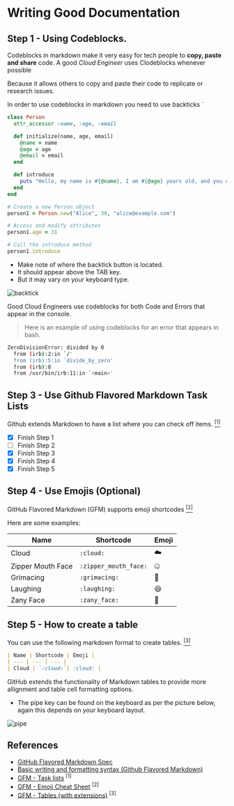 # Writing Good Documentation

## Step 1 - Using Codeblocks.

Codeblocks in markdown make it very easy for tech people to **copy, paste and share** code.
A good _Cloud Engineer_ uses Clodeblocks whenever possible

Because it allows others to copy and paste their code to replicate or research issues.

In order to use codeblocks in markdown you need to use backticks `

```ruby
class Person
  attr_accessor :name, :age, :email

  def initialize(name, age, email)
    @name = name
    @age = age
    @email = email
  end

  def introduce
    puts "Hello, my name is #{@name}, I am #{@age} years old, and you can reach me at #{email}."
  end
end

# Create a new Person object
person1 = Person.new("Alice", 30, "alice@example.com")

# Access and modify attributes
person1.age = 31

# Call the introduce method
person1.introduce
```


- Make note of where the backtick button is located.
- It should appear above the TAB key.
- But it may vary on your keyboard type.


![backtick](https://github.com/reinierengelbrecht/github-docs-example/assets/58253566/141b7052-06ab-4baa-a391-8d00d3b86210)

Good Cloud Engineers use codeblocks for both Code and Errors that appear in the console.

> Here is an example of using codeblocks for an error that appears in bash.

```bash
ZeroDivisionError: divided by 0
  from (irb):2:in `/'
  from (irb):5:in `divide_by_zero'
  from (irb):8
  from /usr/bin/irb:11:in `<main>'
```

## Step 3 - Use Github Flavored Markdown Task Lists

Github extends Markdown to have a list where you can check off items. [<sup>[1]</sup>](#references)

- [x] Finish Step 1
- [ ] Finish Step 2
- [x] Finish Step 3
- [x] Finish Step 4
- [x] Finish Step 5

## Step 4 - Use Emojis (Optional)

GitHub Flavored Markdown (GFM) supports emoji shortcodes [<sup>[2]</sup>](#references)

Here are some examples:

| Name | Shortcode | Emoji |
| --- | --- | --- |
| Cloud | `:cloud:`| :cloud: |
| Zipper Mouth Face | `:zipper_mouth_face:`| :zipper_mouth_face: |
| Grimacing | `:grimacing:`| :grimacing: |
| Laughing | `:laughing:`| :laughing: |
| Zany Face | `:zany_face:`| :zany_face: |

## Step 5 - How to create a table

You can use the following markdown format to create tables. [<sup>[3]</sup>](#references)

```markdown
| Name | Shortcode | Emoji |
| --- | --- | --- |
| Cloud | `:cloud:`| :cloud: |
```
GitHub extends the functionality of Markdown tables to provide more allignment and table cell formatting options.

- The pipe key can be found on the keyboard as per the picture below, again this depends on your keyboard layout.

![pipe](https://github.com/reinierengelbrecht/github-docs-example/assets/58253566/63a7e247-8ffb-42cb-a8bd-1db3b1bff733)


## References

- [GitHub Flavored Markdown Spec](https://github.github.com/gfm/)
- [Basic writing and formatting syntax (Github Flavored Markdown)](https://docs.github.com/en/get-started/writing-on-github/getting-started-with-writing-and-formatting-on-github/basic-writing-and-formatting-syntax) 
- [GFM - Task lists](https://docs.github.com/en/get-started/writing-on-github/getting-started-with-writing-and-formatting-on-github/basic-writing-and-formatting-syntax#task-lists) <sup>[1]</sup>
- [GFM - Emoji Cheat Sheet](https://github.com/ikatyang/emoji-cheat-sheet) <sup>[2]</sup>
- [GFM - Tables (with extensions)](https://github.github.com/gfm/#tables-extension-) <sup>[3]</sup>

  
